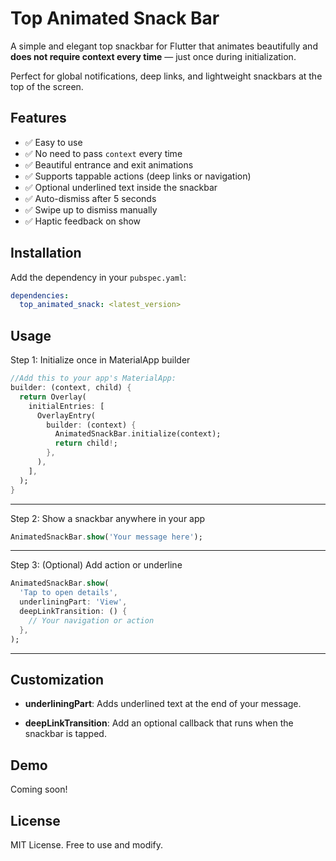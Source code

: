 <!--
This README describes the package. If you publish this package to pub.dev,
this README's contents appear on the landing page for your package.

For information about how to write a good package README, see the guide for
[writing package pages](https://dart.dev/guides/libraries/writing-package-pages).

For general information about developing packages, see the Dart guide for
[creating packages](https://dart.dev/guides/libraries/create-library-packages)
and the Flutter guide for
[developing packages and plugins](https://flutter.dev/developing-packages).
-->

# Top Animated Snack Bar

A simple and elegant top snackbar for Flutter that animates beautifully and **does not require context every time** — just once during initialization.

Perfect for global notifications, deep links, and lightweight snackbars at the top of the screen.

## Features

- ✅ Easy to use
- ✅ No need to pass `context` every time
- ✅ Beautiful entrance and exit animations
- ✅ Supports tappable actions (deep links or navigation)
- ✅ Optional underlined text inside the snackbar
- ✅ Auto-dismiss after 5 seconds
- ✅ Swipe up to dismiss manually
- ✅ Haptic feedback on show

## Installation

Add the dependency in your `pubspec.yaml`:

```yaml
dependencies:
  top_animated_snack: <latest_version>
```

## Usage

Step 1: Initialize once in MaterialApp builder


```dart
//Add this to your app's MaterialApp:
builder: (context, child) {
  return Overlay(
    initialEntries: [
      OverlayEntry(
        builder: (context) {
          AnimatedSnackBar.initialize(context);
          return child!;
        },
      ),
    ],
  );
}
```
---

Step 2: Show a snackbar anywhere in your app

```dart
AnimatedSnackBar.show('Your message here');
```
---

Step 3: (Optional) Add action or underline

```dart
AnimatedSnackBar.show(
  'Tap to open details',
  underliningPart: 'View',
  deepLinkTransition: () {
    // Your navigation or action
  },
);
```
---

## Customization
- **underliningPart**: Adds underlined text at the end of your message.

- **deepLinkTransition**: Add an optional callback that runs when the snackbar is tapped.

## Demo
Coming soon! 

## License
MIT License. Free to use and modify.
